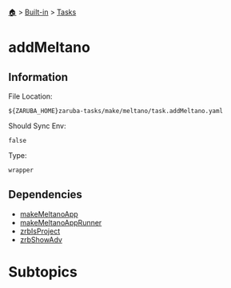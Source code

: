 <!--startTocHeader-->
[🏠](../../README.md) > [Built-in](../README.md) > [Tasks](README.md)
# addMeltano
<!--endTocHeader-->


## Information

File Location:

    ${ZARUBA_HOME}zaruba-tasks/make/meltano/task.addMeltano.yaml

Should Sync Env:

    false

Type:

    wrapper


## Dependencies

- [makeMeltanoApp](make-meltano-app.md)
- [makeMeltanoAppRunner](make-meltano-app-runner.md)
- [zrbIsProject](zrb-is-project.md)
- [zrbShowAdv](zrb-show-adv.md)



# Subtopics
<!--startTocSubtopic-->
<!--endTocSubtopic-->
